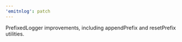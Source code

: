 ```yaml
---
'emitnlog': patch
---
```


PrefixedLogger improvements, including appendPrefix and resetPrefix utilities.
